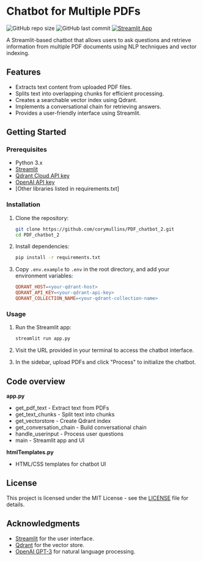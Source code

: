 # Chatbot for Multiple PDFs

![GitHub repo size](https://img.shields.io/github/repo-size/corymullins/PDF_chatbot_2)
![GitHub last commit](https://img.shields.io/github/last-commit/corymullins/PDF_chatbot_2)
[![Streamlit App](https://static.streamlit.io/badges/streamlit_badge_black_white.svg)](https://pdfchatbot2.streamlit.app/)

A Streamlit-based chatbot that allows users to ask questions and retrieve information from multiple PDF documents using NLP techniques and vector indexing.

## Features

- Extracts text content from uploaded PDF files.
- Splits text into overlapping chunks for efficient processing.
- Creates a searchable vector index using Qdrant.
- Implements a conversational chain for retrieving answers.
- Provides a user-friendly interface using Streamlit.

## Getting Started

### Prerequisites

- Python 3.x
- [Streamlit](https://streamlit.io)
- [Qdrant Cloud API key](https://cloud.qdrant.io/)
- [OpenAI API key](https://beta.openai.com/account/api-keys)
- [Other libraries listed in requirements.txt]

### Installation

1. Clone the repository:
   ```sh
   git clone https://github.com/corymullins/PDF_chatbot_2.git
   cd PDF_chatbot_2

2. Install dependencies:
   ```sh
   pip install -r requirements.txt

3. Copy `.env.example` to `.env` in the root directory, and add your environment variables:
   ```makefile
   QDRANT_HOST=<your-qdrant-host>
   QDRANT_API_KEY=<your-qdrant-api-key>
   QDRANT_COLLECTION_NAME=<your-qdrant-collection-name>

### Usage

1. Run the Streamlit app:
   ```sh
   streamlit run app.py

2. Visit the URL provided in your terminal to access the chatbot interface.

3. In the sidebar, upload PDFs and click "Process" to initialize the chatbot.

## Code overview

**app.py**
- get_pdf_text - Extract text from PDFs
- get_text_chunks - Split text into chunks
- get_vectorstore - Create Qdrant index
- get_conversation_chain - Build conversational chain
- handle_userinput - Process user questions
- main - Streamlit app and UI

**htmlTemplates.py**
- HTML/CSS templates for chatbot UI

## License

This project is licensed under the MIT License - see the [LICENSE](https://chat.openai.com/LICENSE) file for details.

## Acknowledgments

- [Streamlit](https://streamlit.io/) for the user interface.
- [Qdrant](https://qdrant.github.io/qdrant/) for the vector store.
- [OpenAI GPT-3](https://openai.com/gpt-3/) for natural language processing.
